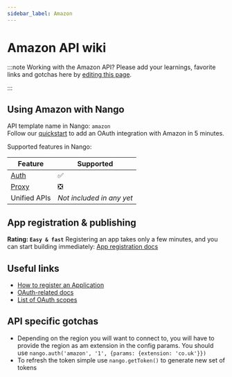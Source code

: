 ```yaml
---
sidebar_label: Amazon
---
```


# Amazon API wiki

:::note Working with the Amazon API?
Please add your learnings, favorite links and gotchas here by [editing this page](https://github.com/nangohq/nango/tree/master/docs/docs/providers/amazon.md).

:::

## Using Amazon with Nango

API template name in Nango: `amazon`  
Follow our [quickstart](../quickstart.md) to add an OAuth integration with Amazon in 5 minutes.

Supported features in Nango:

| Feature                            | Supported                 |
| ---------------------------------- | ------------------------- |
| [Auth](/nango-auth/core-concepts)  | ✅                        |
| [Proxy](/nango-unified-apis/proxy) | ❎                        |
| Unified APIs                       | _Not included in any yet_ |

## App registration & publishing

**Rating: `Easy & fast`**
Registering an app takes only a few minutes, and you can start building immediately: [App registration docs](https://developer.amazon.com/docs/login-with-amazon/register-web.html)

## Useful links

-   [How to register an Application](https://developer.amazon.com/docs/login-with-amazon/register-web.html)
-   [OAuth-related docs](https://developer.amazon.com/docs/login-with-amazon/authorization-code-grant.html)
-   [List of OAuth scopes](https://developer.amazon.com/docs/login-with-amazon/customer-profile.html)

## API specific gotchas

-   Depending on the region you will want to connect to, you will have to provide the region as am extension in the config params.
    You should use `nango.auth('amazon', '1', {params: {extension: 'co.uk'}})`
-   To refresh the token simple use `nango.getToken()` to generate new set of tokens
